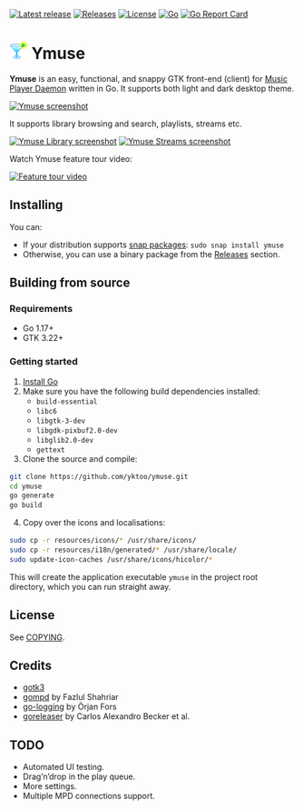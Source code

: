 [![Latest release](https://img.shields.io/github/v/release/yktoo/ymuse.svg)](https://github.com/yktoo/ymuse/releases/latest)
[![Releases](https://img.shields.io/github/downloads/yktoo/ymuse/total.svg)](https://github.com/yktoo/ymuse/releases)
[![License](https://img.shields.io/github/license/yktoo/ymuse.svg)](COPYING)
[![Go](https://github.com/yktoo/ymuse/actions/workflows/go.yml/badge.svg)](https://github.com/yktoo/ymuse/actions/workflows/go.yml)
[![Go Report Card](https://goreportcard.com/badge/github.com/yktoo/ymuse)](https://goreportcard.com/report/github.com/yktoo/ymuse)

# ![Ymuse icon](resources/icons/hicolor/32x32/apps/ymuse.png) Ymuse

**Ymuse** is an easy, functional, and snappy GTK front-end (client) for [Music Player Daemon](https://www.musicpd.org/) written in Go. It supports both light and dark desktop theme.

[![Ymuse screenshot](https://res.cloudinary.com/yktoo/image/upload/blog/e6ecokfftenpwlwswon1.png)](https://res.cloudinary.com/yktoo/image/upload/blog/e6ecokfftenpwlwswon1.png)

It supports library browsing and search, playlists, streams etc.

[![Ymuse Library screenshot](https://res.cloudinary.com/yktoo/image/upload/t_s320/blog/wqud8spomcmuduvgar9d.png)](https://res.cloudinary.com/yktoo/image/upload/blog/wqud8spomcmuduvgar9d.png)
[![Ymuse Streams screenshot](https://res.cloudinary.com/yktoo/image/upload/t_s320/blog/pnwj9nlucfuobw0vcv0l.png)](https://res.cloudinary.com/yktoo/image/upload/blog/pnwj9nlucfuobw0vcv0l.png)

Watch Ymuse feature tour video:

[![Feature tour video](https://img.youtube.com/vi/h0g2gk5DM8s/0.jpg)](https://www.youtube.com/watch?v=h0g2gk5DM8s)

## Installing

You can:

* If your distribution supports [snap packages](https://snapcraft.io/ymuse): `sudo snap install ymuse`
* Otherwise, you can use a binary package from the [Releases](https://github.com/yktoo/ymuse/releases) section.

## Building from source

### Requirements

* Go 1.17+
* GTK 3.22+

### Getting started

1. [Install Go](https://golang.org/doc/install)
2. Make sure you have the following build dependencies installed:
   * `build-essential`
   * `libc6`
   * `libgtk-3-dev`
   * `libgdk-pixbuf2.0-dev`
   * `libglib2.0-dev`
   * `gettext`
3. Clone the source and compile:
```bash
git clone https://github.com/yktoo/ymuse.git
cd ymuse
go generate
go build
```
4. Copy over the icons and localisations:
```bash
sudo cp -r resources/icons/* /usr/share/icons/
sudo cp -r resources/i18n/generated/* /usr/share/locale/
sudo update-icon-caches /usr/share/icons/hicolor/*
```

This will create the application executable `ymuse` in the project root directory, which you can run straight away.

## License

See [COPYING](COPYING).

## Credits

* [gotk3](https://github.com/gotk3/gotk3)
* [gompd](https://github.com/fhs/gompd) by Fazlul Shahriar
* [go-logging](https://github.com/op/go-logging) by Örjan Fors
* [goreleaser](https://goreleaser.com/) by Carlos Alexandro Becker et al.

## TODO

* Automated UI testing.
* Drag’n’drop in the play queue.
* More settings.
* Multiple MPD connections support.
